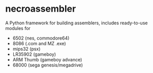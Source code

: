 # necroassembler
A Python framework for building assemblers, includes ready-to-use modules for 

* 6502 (nes, commodore64)
* 8086 (.com and MZ .exe)
* mips32 (psx)
* LR35902 (gameboy)
* ARM Thumb (gameboy advance)
* 68000 (sega genesis/megadrive)
